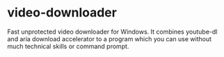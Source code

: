 # video-downloader
Fast unprotected video downloader for Windows. It combines youtube-dl and aria download accelerator to a program which you can use without much technical skills or command prompt.

